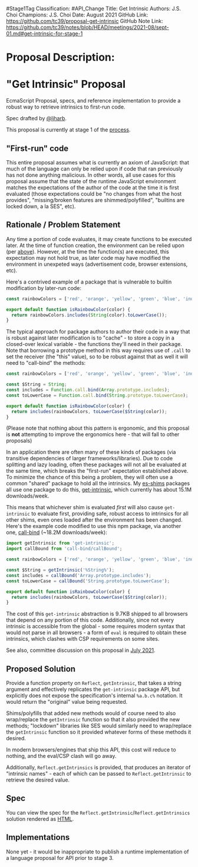 #Stage1Tag
Classification: #API_Change
Title: Get Intrinsic
Authors: J.S. Choi
Champions: J.S. Choi
Date: August 2021
GitHub Link: https://github.com/tc39/proposal-get-intrinsic
GitHub Note Link: https://github.com/tc39/notes/blob/HEAD/meetings/2021-08/sept-01.md#get-intrinsic-for-stage-1

# Proposal Description:
# "Get Intrinsic" Proposal

EcmaScript Proposal, specs, and reference implementation to provide a robust way to retrieve intrinsics to first-run code.

Spec drafted by [@ljharb](https://github.com/ljharb).

This proposal is currently at stage 1 of the [process](https://tc39.github.io/process-document/).

## "First-run" code

This entire proposal assumes what is currently an axiom of JavaScript: that much of the language can only be relied upon if code that ran previously has not done anything malicious. In other words, all use cases for this proposal assume that the state of the runtime JavaScript environment matches the expectations of the author of the code at the time it is first evaluated (those expectations could be "no changes from what the host provides", "missing/broken features are shimmed/polyfilled", "builtins are locked down, a la SES", etc).

## Rationale / Problem Statement

Any time a portion of code evaluates, it may create functions to be executed later. At the time of function creation, the environment can be relied upon (per [above](#first-run-code)). However, at the time the function(s) are executed, this expectation may not hold true, as later code may have modified the environment in unexpeted ways (advertisement code, browser extensions, etc).

Here's a contrived example of a package that is vulnerable to builtin modification by later-run code:
```jsx
const rainbowColors = ['red', 'orange', 'yellow', 'green', 'blue', 'indigo', 'violet'];

export default function isRainbowColor(color) {
  return rainbowColors.includes(String(color).toLowerCase());
}
```

The typical approach for package authors to author their code in a way that is robust against later modification is to "cache" - to store a copy in a closed-over lexical variable - the functions they'll need in their package. Note that borrowing a prototype method in this way requires use of `.call` to set the receiver (the "this" value), so to be robust against that as well it will need to "call-bind" the methods:
```jsx
const rainbowColors = ['red', 'orange', 'yellow', 'green', 'blue', 'indigo', 'violet'];

const $String = String;
const includes = Function.call.bind(Array.prototype.includes);
const toLowerCase = Function.call.bind(String.prototype.toLowerCase);

export default function isRainbowColor(color) {
  return includes(rainbowColors, toLowerCase($String(color));
}
```

(Please note that nothing about this pattern is ergonomic, and this proposal is **not** attempting to improve the ergonomics here - that will fall to other proposals)

In an application there are often many of these kinds of packages (via transitive dependencies of larger frameworks/libraries). Due to code splitting and lazy loading, often these packages will not all be evaluated at the same time, which breaks the "first-run" expectation established above. To minimize the chance of this being a problem, they will often use a common "shared" package to hold all the intrinsics. My [es-shims](https://npmjs.com/~es-shims) packages all use one package to do this, [get-intrinsic](https://npmjs.com/get-intrinsic), which currently has about 15.1M downloads/week.

This means that whichever shim is evaluated *first* will also cause `get-intrinsic` to evaluate first, providing safe, robust access to intrinsics for all other shims, even ones loaded after the environment has been changed. Here's the example code modified to use this npm package, via another one, [call-bind](https://npmjs.com/call-bind) (~18.2M downloads/week):
```jsx
import getIntrinsic from 'get-intrinsic';
import callBound from 'call-bind/callBound';

const rainbowColors = ['red', 'orange', 'yellow', 'green', 'blue', 'indigo', 'violet'];

const $String = getIntrinsic('%String%');
const includes = callBound('Array.prototype.includes');
const toLowerCase = callBound('String.prototype.toLowerCase');

export default function isRainbowColor(color) {
  return includes(rainbowColors, toLowerCase($String(color));
}
```

The cost of this `get-intrinsic` abstraction is 9.7KB shipped to all browsers that depend on any portion of this code. Additionally, since not every intrinsic is accessible from the global - some requires modern syntax that would not parse in all browsers - a form of `eval` is required to obtain these intrinsics, which clashes with CSP requirements on some sites.

See also, committee discussion on this proposal in [July 2021](https://github.com/tc39/notes/blob/596ea8e5b199af3bfe578f605066c5b7bd6dd943/meetings/2021-07/july-15.md#getoriginals-for-stage-1).

## Proposed Solution

Provide a function property on `Reflect`, `getIntrinsic`, that takes a string argument and effectively replicates the `get-intrinsic` package API, but explicitly does not expose the specification's internal `%a.b.c%` notation. It would return the "original" value being requested.

Shims/polyfills that added new methods would of course need to also wrap/replace the `getIntrinsic` function so that it also provided the new methods; "lockdown" libraries like SES would similarly need to wrap/replace the `getIntrinsic` function so it provided whatever forms of these methods it desired.

In modern browsers/engines that ship this API, this cost will reduce to nothing, and the eval/CSP clash will go away.

Additionally, `Reflect.getIntrinsics` is provided, that produces an iterator of "intrinsic names" - each of which can be passed to `Reflect.getIntrinsic` to retrieve the desired value.

## Spec

You can view the spec for the `Reflect.getIntrinsic`/`Reflect.getIntrinsics` solution rendered as [HTML](https://tc39.github.io/proposal-get-intrinsic/).

## Implementations

None yet - it would be inappropriate to publish a runtime implementation of a language proposal for API prior to stage 3.
